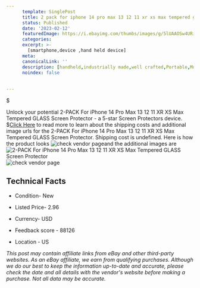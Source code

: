 ```yaml
---
      template: SinglePost
      title: 2 pack for iphone 14 pro max 13 12 11 xr xs max tempered glass screen protector
      status: Published
      date: '2023-02-12'
      featuredImage: https://i.ebayimg.com/thumbs/images/g/5lUAAOSw4URi583T/s-l225.jpg
      categories: 
      excerpt: >-
        [smartphone,device ,hand held device]
      meta:
      canonicalLink: ''
      description: [handheld,industrially made,well crafted,Portable,Mobile,Compact,Convenient,Lightweight,Maneuverable,Man-portable,Miniature,Carriable,Hand-held,Light,Holdable,Transportable,Mobile device,Pocket-sized,On-the-go,Wireless,Cordless,Compact size,Convenient size, smartphone,device ,hand held device]
      noindex: false
      
        
---
```

$

Unlock your potential 2-PACK For iPhone 14 Pro Max 13 12 11 XR XS Max Tempered GLASS Screen Protector - a 5-star Screen Protectors device.
$[Click Here](https://www.ebay.com/itm/314091994704?hash=item4921577e50%3Ag%3A5lUAAOSw4URi583T&mkevt=1&mkcid=1&mkrid=711-53200-19255-0&campid=%253CePNCampaignId%253E&customid=%253CreferenceId%253E&toolid=10049) to read more to learn about the shipping costs and additional image urls for the 2-PACK For iPhone 14 Pro Max 13 12 11 XR XS Max Tempered GLASS Screen Protector. Shipping cost is undefined. Here is how the product looks ![check vendor page](https://i.ebayimg.com/thumbs/images/g/5lUAAOSw4URi583T/s-l225.jpg)and the additional images are![2-PACK For iPhone 14 Pro Max 13 12 11 XR XS Max Tempered GLASS Screen Protector](https://i.ebayimg.com/images/g/5lUAAOSw4URi583T/s-l1200.jpg)![check vendor page](https://origin-galleryplus.ebayimg.com/ws/web/314091994704_2_0_1/225x225.jpg,https://origin-galleryplus.ebayimg.com/ws/web/314091994704_3_0_1/225x225.jpg,https://origin-galleryplus.ebayimg.com/ws/web/314091994704_4_0_1/225x225.jpg,https://origin-galleryplus.ebayimg.com/ws/web/314091994704_5_0_1/225x225.jpg,https://origin-galleryplus.ebayimg.com/ws/web/314091994704_6_0_1/225x225.jpg,https://origin-galleryplus.ebayimg.com/ws/web/314091994704_7_0_1/225x225.jpg,https://origin-galleryplus.ebayimg.com/ws/web/314091994704_8_0_1/225x225.jpg,https://origin-galleryplus.ebayimg.com/ws/web/314091994704_9_0_1/225x225.jpg,https://origin-galleryplus.ebayimg.com/ws/web/314091994704_10_0_1/225x225.jpg,https://origin-galleryplus.ebayimg.com/ws/web/314091994704_11_0_1/225x225.jpg,https://origin-galleryplus.ebayimg.com/ws/web/314091994704_12_0_1/225x225.jpg)



 ## Technical Facts 



     
      

 - Condition- New 


      

 - Listed Price- 2.96 


      

 - Currency- USD 


      

 - Feedback score - 88126 


      

 - Location - US 


      
      

 *_This post may contain affiliate links from eBay and other third-party websites. As an eBay affiliate, we earn from qualifying purchases. Although we do our best to keep the information up-to-date and accurate, please check the date and all details with the vendor's website before making a purchase. Not all data may be accurate._*






